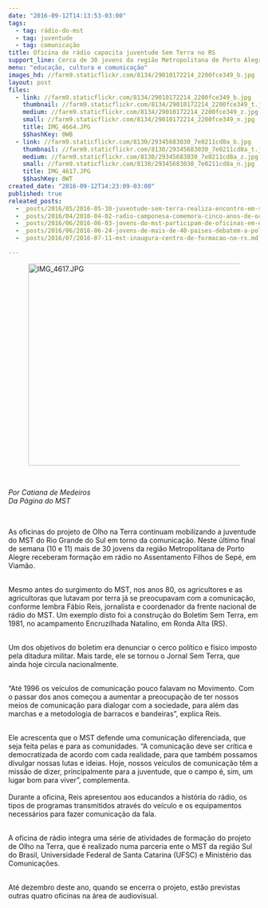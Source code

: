 ```yaml
---
date: "2016-09-12T14:13:53-03:00"
tags:
  - tag: rádio-do-mst
  - tag: juventude
  - tag: comunicação
title: Oficina de rádio capacita juventude Sem Terra no RS
support_line: Cerca de 30 jovens da região Metropolitana de Porto Alegre receberam formação neste final de semana
menu: "educação, cultura e comunicação"
images_hd: //farm9.staticflickr.com/8134/29010172214_2200fce349_b.jpg
layout: post
files:
  - link: //farm9.staticflickr.com/8134/29010172214_2200fce349_b.jpg
    thumbnail: //farm9.staticflickr.com/8134/29010172214_2200fce349_t.jpg
    medium: //farm9.staticflickr.com/8134/29010172214_2200fce349_z.jpg
    small: //farm9.staticflickr.com/8134/29010172214_2200fce349_n.jpg
    title: IMG_4664.JPG
    $$hashKey: 0WB
  - link: //farm9.staticflickr.com/8130/29345683030_7e0211cd8a_b.jpg
    thumbnail: //farm9.staticflickr.com/8130/29345683030_7e0211cd8a_t.jpg
    medium: //farm9.staticflickr.com/8130/29345683030_7e0211cd8a_z.jpg
    small: //farm9.staticflickr.com/8130/29345683030_7e0211cd8a_n.jpg
    title: IMG_4617.JPG
    $$hashKey: 0WT
created_date: "2016-09-12T14:23:09-03:00"
published: true
releated_posts:
  - _posts/2016/05/2016-05-30-juventude-sem-terra-realiza-encontro-em-sc.md
  - _posts/2016/04/2016-04-02-radio-camponesa-comemora-cinco-anos-de-ocupacao-do-latifundio-do-ar.md
  - _posts/2016/06/2016-06-03-jovens-do-mst-participam-de-oficinas-em-encontro-da-regiao-sul.md
  - _posts/2016/06/2016-06-24-jovens-de-mais-de-40-paises-debatem-a-politica-no-festival-da-utopia.md
  - _posts/2016/07/2016-07-11-mst-inaugura-centro-de-formacao-no-rs.md

---
```

<figure class="image"><img alt="IMG_4617.JPG" height="405" src="//farm9.staticflickr.com/8130/29345683030_7e0211cd8a_b.jpg" width="700" />
<figcaption></figcaption>
</figure>

<p>&nbsp;</p>

<p><em>Por Catiana de Medeiros<br />
Da P&aacute;gina do MST</em></p>

<p>&nbsp;</p>

<p>As oficinas do projeto de Olho na Terra continuam mobilizando a juventude do MST do Rio Grande do Sul em torno da comunica&ccedil;&atilde;o. Neste &uacute;ltimo final de semana (10 e 11)&nbsp;mais de 30 jovens da regi&atilde;o Metropolitana de Porto Alegre receberam forma&ccedil;&atilde;o em r&aacute;dio no Assentamento Filhos de Sep&eacute;, em Viam&atilde;o.</p>

<p><br />
Mesmo antes do surgimento do MST, nos anos 80, os agricultores e as agricultoras que lutavam por terra j&aacute; se preocupavam com a comunica&ccedil;&atilde;o, conforme lembra F&aacute;bio Reis, jornalista e coordenador da frente nacional de r&aacute;dio do MST. Um exemplo disto foi a constru&ccedil;&atilde;o do Boletim Sem Terra, em 1981, no acampamento Encruzilhada Natalino, em Ronda Alta (RS).</p>

<p><br />
Um dos objetivos do boletim era denunciar o cerco pol&iacute;tico e f&iacute;sico imposto pela ditadura militar. Mais tarde, ele se tornou o Jornal Sem Terra, que ainda hoje circula nacionalmente.</p>

<p><br />
&ldquo;At&eacute; 1996 os ve&iacute;culos de comunica&ccedil;&atilde;o pouco falavam no Movimento. Com o passar dos anos come&ccedil;ou a aumentar a preocupa&ccedil;&atilde;o de ter nossos meios de comunica&ccedil;&atilde;o para dialogar com a sociedade, para al&eacute;m das marchas e a metodologia de barracos e bandeiras&rdquo;, explica Reis.</p>

<p><br />
Ele acrescenta que o MST defende uma comunica&ccedil;&atilde;o diferenciada, que seja feita pelas e para as comunidades. &ldquo;A comunica&ccedil;&atilde;o deve ser cr&iacute;tica e democratizada de acordo com cada realidade, para que tamb&eacute;m possamos divulgar nossas lutas e ideias. Hoje, nossos ve&iacute;culos de comunica&ccedil;&atilde;o t&ecirc;m a miss&atilde;o de dizer, principalmente para a juventude, que o campo &eacute;, sim, um lugar bom para viver&rdquo;, complementa.<br />
<br />
Durante a oficina, Reis apresentou aos educandos a hist&oacute;ria do r&aacute;dio, os tipos de programas transmitidos atrav&eacute;s do ve&iacute;culo e os equipamentos necess&aacute;rios para fazer comunica&ccedil;&atilde;o da fala.</p>

<p><br />
A oficina de r&aacute;dio integra uma s&eacute;rie de atividades de forma&ccedil;&atilde;o do projeto de Olho na Terra, que &eacute; realizado numa parceria ente o MST da regi&atilde;o Sul do Brasil, Universidade Federal de Santa Catarina (UFSC) e Minist&eacute;rio das Comunica&ccedil;&otilde;es.</p>

<p><br />
At&eacute; dezembro deste ano, quando se encerra o projeto, est&atilde;o previstas outras quatro oficinas na &aacute;rea de audiovisual.</p>

<p>&nbsp;</p>
